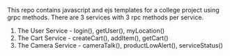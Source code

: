 This repo contains javascript and ejs templates for a college project using grpc methods. There are 3 services with 3 rpc methods per service. 
1. The User Service - login(), getUser(), myLocation()
2. The Cart Service - createCart(), addItem(), getCart()
3. The Camera Service - cameraTalk(), productLowAlert(), serviceStatus()
